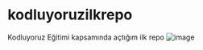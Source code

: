 # kodluyoruzilkrepo
Kodluyoruz Eğitimi kapsamında açtığım ilk repo
![image](https://github.com/cosmicscriptor/kodluyoruzilkrepo/assets/136375801/aa7ada9d-3213-4e87-9345-ff0915f2aeaa)

